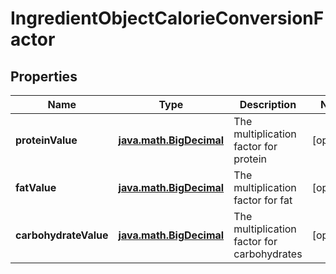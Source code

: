 # IngredientObjectCalorieConversionFactor

## Properties
Name | Type | Description | Notes
------------ | ------------- | ------------- | -------------
**proteinValue** | [**java.math.BigDecimal**](java.math.BigDecimal.md) | The multiplication factor for protein |  [optional]
**fatValue** | [**java.math.BigDecimal**](java.math.BigDecimal.md) | The multiplication factor for fat |  [optional]
**carbohydrateValue** | [**java.math.BigDecimal**](java.math.BigDecimal.md) | The multiplication factor for carbohydrates |  [optional]
